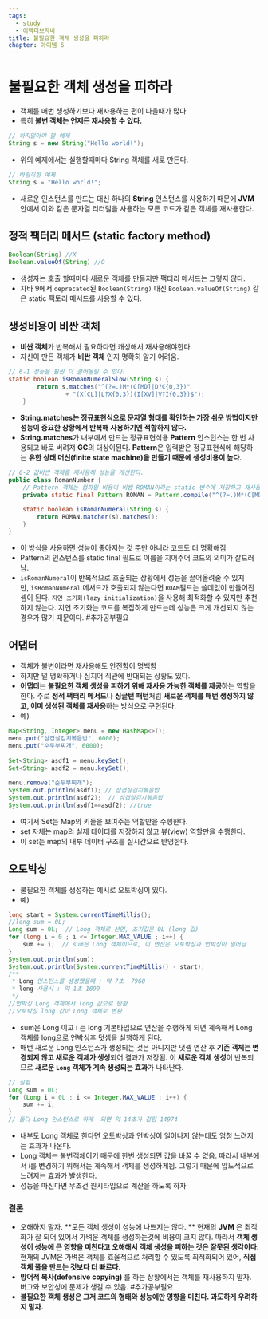 ```yaml
---
tags:
  - study
  - 이펙티브자바
title: 불필요한 객체 생성을 피하라
chapter: 아이템 6
---
```

# 불필요한 객체 생성을 피하라

- 객체를 매번 생성하기보다 재사용하는 편이 나을때가 많다.
- 특히 **불변 객체는 언제든 재사용할 수 있다.**
```java
// 하지말아야 할 예제
String s = new String("Hello world!");
```
- 위의 예제에서는 실행할때마다 String 객체를 새로 만든다.
```java
// 바람직한 예제
String s = "Hello world!";
```
- 새로운 인스턴스를 만드는 대신 하나의 **String** 인스턴스를 사용하기 때문에 **JVM**안에서 이와 같은 문자열 리터럴을 사용하는 모든 코드가 같은 객체를 재사용한다.

## 정적 팩터리 메서드 (static factory method)

```java
Boolean(String) //X
Boolean.valueOf(String) //O
```
- 생성자는 호출 할때마다 새로운 객체를 만들지만 팩터리 메서드는 그렇지 않다.
- 자바 9에서 `deprecated`된 `Boolean(String)` 대신 `Boolean.valueOf(String)` 같은 static 팩토리 메서드를 사용할 수 있다.

## 생성비용이 비싼 객체

- **비싼 객체**가 반복해서 필요하다면 캐싱해서 재사용해야한다.
- 자신이 만든 객체가 **비싼 객체** 인지 명확히 알기 어려움.
```java
// 6-1 성능을 훨씬 더 끌어올릴 수 있다!
static boolean isRomanNumeralSlow(String s) {
        return s.matches("^(?=.)M*(C[MD]|D?C{0,3})"
                + "(X[CL]|L?X{0,3})(I[XV]|V?I{0,3})$");
    }

```
- **String.matches는 정규표현식으로 문자열 형태를 확인하는 가장 쉬운 방법이지만 성능이 중요한 상황에서 반복해 사용하기엔 적합하지 않다.**
- **String.matches**가 내부에서 만드는 정규표현식용 **Pattern** 인스턴스는 한 번 사용되고 바로 버려져 **GC**의 대상이된다. **Pattern**은 입력받은 정규표현식에 해당하는 **유한 상태 머신(finite state machine)을 만들기 때문에 생성비용이 높다**.
```java
// 6-2 값비싼 객체를 재사용해 성능을 개선한다.
public class RomanNumber {
	// Pattern 객체는 컴파일 비용이 비쌈 ROMAN이라는 static 변수에 저장하고 재사용함 
    private static final Pattern ROMAN = Pattern.compile("^(?=.)M*(C[MD]|D?C{0,3})(X[CL]|L?X{0,3})(I[XV]|V?I{0,3})$");

    static boolean isRomanNumeral(String s) {
        return ROMAN.matcher(s).matches();
    }
}
```
- 이 방식을 사용하면 성능이 좋아지는 것 뿐만 아니라 코드도 더 명확해짐
- Pattern의 인스턴스를 static final 필드로 이름을 지어주어 코드의 의미가 잘드러남.
- `isRomanNumeral`이 반복적으로 호출되는 상황에서 성능을 끌어올려줄 수 있지만, `isRomanNumeral` 메서드가 호출되지 않는다면 `ROAM`필드는 쓸데없이 만들어진 셈이 된다. `지연 초기화(lazy initialization)`을 사용해 최적화할 수 있지만 추천하지 않는다. 지연 초기화는 코드를 복잡하게 만드는데 성능은 크게 개선되지 않는 경우가 많기 때문이다. #추가공부필요 

## 어댑터

- 객체가 불변이라면 재사용해도 안전함이 명백함
- 하지만 덜 명확하거나 심지어 직관에 반대되는 상황도 있다.
- **어댑터**는 **불필요한 객체 생성을 피하기 위해 재사용 가능한 객체를 제공**하는 역할을 한다. 주로 **정적 팩터리 메서드**나 **싱글턴 패턴**처럼 **새로운 객체를 매번 생성하지 않고, 이미 생성된 객체를 재사용**하는 방식으로 구현된다.
- 예)
```java
Map<String, Integer> menu = new HashMap<>();  
menu.put("삼겹살김치볶음밥", 6000);  
menu.put("순두부찌개", 6000);  
  
Set<String> asdf1 = menu.keySet();  
Set<String> asdf2 = menu.keySet();  
  
menu.remove("순두부찌개");  
System.out.println(asdf1); // 삼겹살김치볶음밥
System.out.println(asdf2);  // 삼겹살김치볶음밥
System.out.println(asdf1==asdf2); //true

```
- 여기서 Set는 Map의 키들을 보여주는 역할만을 수행한다.
- set 자체는 map의 실제 데이터를 저장하지 않고 뷰(view) 역할만을 수행한다.
- 이 set는 map의 내부 데이터 구조를 실시간으로 반영한다.
## 오토박싱
- 불필요한 객체를 생성하는 예시로 오토박싱이 있다.
- 예)
```java
long start = System.currentTimeMillis();  
//long sum = 0L;  
Long sum = 0L;  // Long 객체로 선언, 초기값은 0L (long 값)
for (long i = 0 ; i <= Integer.MAX_VALUE ; i++) {  
    sum += i;  // sum은 Long 객체이므로, 이 연산은 오토박싱과 언박싱이 일어남
}  
System.out.println(sum);  
System.out.println(System.currentTimeMillis() - start);  
/**  
 * Long 인스턴스를 생성했을때 : 약 7초  7968  
 * long 사용시 : 약 1초 1099  
 */
//언박싱 Long 객체에서 long 값으로 반환
//오토박싱 long 값이 Long 객체로 변환
```
- sum은 Long 이고 i 는 long 기본타입으로 연산을 수행하게 되면 계속해서 Long 객체를 long으로 언박싱후 덧셈을 실행하게 된다.
- 매번 새로운 Long 인스턴스가 생성되는 것은 아니지만 덧셈 연산 후 **기존 객체는 변경되지 않고 새로운 객체가 생성**되어 결과가 저장됨. 이 **새로운 객체 생성**이 반복되므로 **새로운 `Long` 객체가 계속 생성되는 효과**가 나타난다.

```java
// 실험
Long sum = 0L;  
for (Long i = 0L ; i <= Integer.MAX_VALUE ; i++) {  
    sum += i;  
}
// 둘다 Long 인스턴스로 하게  되면 약 14초가 걸림 14974
```
- 내부도 Long 객체로 한다면 오토박싱과 언박싱이 일어나지 않는데도 엄청 느려지는 효과가 나온다.
- Long 객체는 불변객체이기 때문에 한번 생성되면 값을 바꿀 수 없음. 따라서 내부에서 i를 변경하기 위해서는 계속해서 객체를 생성하게됨. 그렇기 때문에 압도적으로 느려지는 효과가 발생한다.
- 성능을 따진다면 무조건 원시타입으로 계산을 하도록 하자

### 결론
- 오해하지 말자. **모든 객체 생성이 성능에 나쁘지는 않다. ** 현재의 **JVM** 은 최적화가 잘 되어 있어서 가벼운 객체를 생성하는것에 비용이 크지 않다. 따라서 **객체 생성이 성능에 큰 영향을 미친다고 오해해서 객체 생성을 피하는 것은 잘못된 생각이다**. 현재의 JVM은 가벼운 객체를 효율적으로 처리할 수 있도록 최적화되어 있어, **직접 객체 풀을 만드는 것보다 더 빠르다**.
- **방어적 복사(defensive copying)** 를 하는 상황에서는 객체를 재사용하지 말자. 버그와 보안성에 문제가 생길 수 있음. #추가공부필요 
- **불필요한 객체 생성은 그저 코드의 형태와 성능에만 영향을 미친다. 과도하게 우려하지 말자.**
